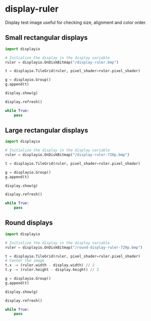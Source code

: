 # display-ruler
Display test image useful for checking size, alignment and color order.

## Small rectangular displays
```python
import displayio

# Initialize the display in the display variable
ruler = displayio.OnDiskBitmap("/display-ruler.bmp")

t = displayio.TileGrid(ruler, pixel_shader=ruler.pixel_shader)

g = displayio.Group()
g.append(t)

display.show(g)

display.refresh()

while True:
    pass
```

## Large rectangular displays
```python
import displayio

# Initialize the display in the display variable
ruler = displayio.OnDiskBitmap("/display-ruler-720p.bmp")

t = displayio.TileGrid(ruler, pixel_shader=ruler.pixel_shader)

g = displayio.Group()
g.append(t)

display.show(g)

display.refresh()

while True:
    pass
```

## Round displays

```python
import displayio

# Initialize the display in the display variable
ruler = displayio.OnDiskBitmap("/round-display-ruler-720p.bmp")

t = displayio.TileGrid(ruler, pixel_shader=ruler.pixel_shader)
# Center the image
t.x -= (ruler.width - display.width) // 2
t.y -= (ruler.height - display.height) // 2

g = displayio.Group()
g.append(t)

display.show(g)

display.refresh()

while True:
    pass
```